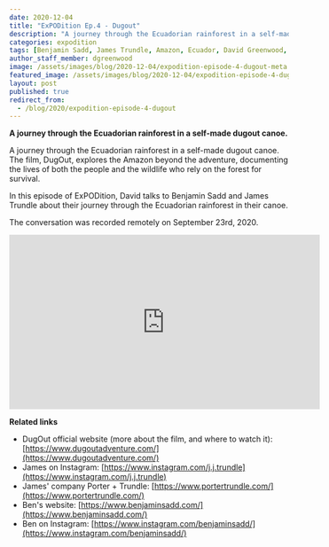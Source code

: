 ```yaml
---
date: 2020-12-04
title: "ExPODition Ep.4 - Dugout"
description: "A journey through the Ecuadorian rainforest in a self-made dugout canoe."
categories: expodition
tags: [Benjamin Sadd, James Trundle, Amazon, Ecuador, David Greenwood, Trek View, rainforest]
author_staff_member: dgreenwood
image: /assets/images/blog/2020-12-04/expodition-episode-4-dugout-meta.jpg
featured_image: /assets/images/blog/2020-12-04/expodition-episode-4-dugout-meta.jpg
layout: post
published: true
redirect_from:
  - /blog/2020/expodition-episode-4-dugout
---
```


**A journey through the Ecuadorian rainforest in a self-made dugout canoe.**

A journey through the Ecuadorian rainforest in a self-made dugout canoe. The film, DugOut, explores the Amazon beyond the adventure, documenting the lives of both the people and the wildlife who rely on the forest for survival.

In this episode of ExPODition, David talks to Benjamin Sadd and James Trundle about their journey through the Ecuadorian rainforest in their canoe.

The conversation was recorded remotely on September 23rd, 2020.

<iframe width="560" height="315" src="https://www.youtube-nocookie.com/embed/SIAqzM6qF4s" title="YouTube video player" frameborder="0" allow="accelerometer; autoplay; clipboard-write; encrypted-media; gyroscope; picture-in-picture" allowfullscreen></iframe>

**Related links**

* DugOut official website (more about the film, and where to watch it): [https://www.dugoutadventure.com/](https://www.dugoutadventure.com/)
* James on Instagram: [https://www.instagram.com/j.j.trundle](https://www.instagram.com/j.j.trundle)
* James' company Porter + Trundle: [https://www.portertrundle.com/](https://www.portertrundle.com/)
* Ben's website: [https://www.benjaminsadd.com/](https://www.benjaminsadd.com/)
* Ben on Instagram: [https://www.instagram.com/benjaminsadd/](https://www.instagram.com/benjaminsadd/)